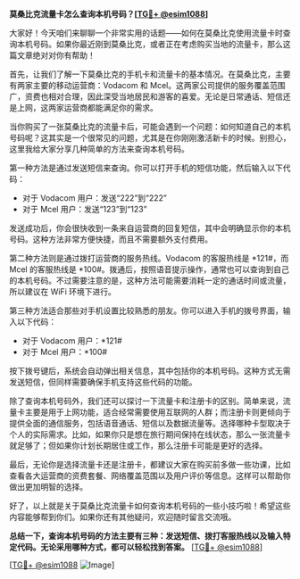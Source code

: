 **莫桑比克流量卡怎么查询本机号码？[[TG💪+ @esim1088](https://t.me/s/esim1088)]**

大家好！今天咱们来聊聊一个非常实用的话题——如何在莫桑比克使用流量卡时查询本机号码。如果你最近刚到莫桑比克，或者正在考虑购买当地的流量卡，那么这篇文章绝对对你有帮助！

首先，让我们了解一下莫桑比克的手机卡和流量卡的基本情况。在莫桑比克，主要有两家主要的移动运营商：Vodacom 和 Mcel。这两家公司提供的服务覆盖范围广，资费也相对合理，因此深受当地居民和游客的喜爱。无论是日常通话、短信还是上网，这两家运营商都能满足你的需求。

当你购买了一张莫桑比克的流量卡后，可能会遇到一个问题：如何知道自己的本机号码呢？这其实是一个很常见的问题，尤其是在你刚刚激活新卡的时候。别担心，这里我给大家分享几种简单的方法来查询本机号码。

第一种方法是通过发送短信来查询。你可以打开手机的短信功能，然后输入以下代码：

- 对于 Vodacom 用户：发送“222”到“222”
- 对于 Mcel 用户：发送“123”到“123”

发送成功后，你会很快收到一条来自运营商的回复短信，其中会明确显示你的本机号码。这种方法非常方便快捷，而且不需要额外支付费用。

第二种方法则是通过拨打运营商的服务热线。Vodacom 的客服热线是 *121#，而 Mcel 的客服热线是 *100#。拨通后，按照语音提示操作，通常也可以查询到自己的本机号码。不过需要注意的是，这种方法可能需要消耗一定的通话时间或流量，所以建议在 WiFi 环境下进行。

第三种方法适合那些对手机设置比较熟悉的朋友。你可以进入手机的拨号界面，输入以下代码：

- 对于 Vodacom 用户：*121#
- 对于 Mcel 用户：*100#

按下拨号键后，系统会自动弹出相关信息，其中包括你的本机号码。这种方式无需发送短信，但同样需要确保手机支持这些代码的功能。

除了查询本机号码外，我们还可以探讨一下流量卡和注册卡的区别。简单来说，流量卡主要是用于上网功能，适合经常需要使用互联网的人群；而注册卡则更倾向于提供全面的通信服务，包括语音通话、短信以及数据流量等。选择哪种卡型取决于个人的实际需求。比如，如果你只是想在旅行期间保持在线状态，那么一张流量卡就足够了；但如果你计划长期居住或工作，那么注册卡可能是更好的选择。

最后，无论你是选择流量卡还是注册卡，都建议大家在购买前多做一些功课，比如查看各大运营商的资费套餐、网络覆盖范围以及用户评价等信息。这样可以帮助你做出更加明智的选择。

好了，以上就是关于莫桑比克流量卡如何查询本机号码的一些小技巧啦！希望这些内容能够帮到你们。如果你还有其他疑问，欢迎随时留言交流哦。

**总结一下，查询本机号码的方法主要有三种：发送短信、拨打客服热线以及输入特定代码。无论采用哪种方式，都可以轻松找到答案。** [[TG💪+ @esim1088](https://t.me/s/esim1088)]

[[TG💪+ @esim1088](https://t.me/s/esim1088) ![Image](https://i.postimg.cc/4NQfJmqS/Snipaste-2025-05-13-00-14-12.png)]